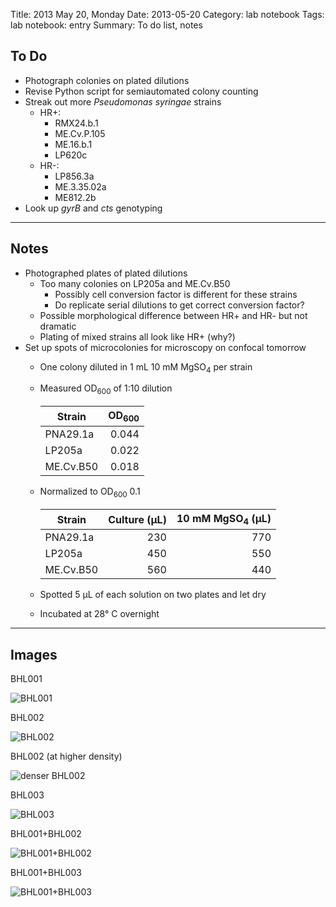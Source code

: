 Title: 2013 May 20, Monday
Date: 2013-05-20
Category: lab notebook
Tags: lab notebook: entry
Summary: To do list, notes

## To Do ##

- Photograph colonies on plated dilutions
- Revise Python script for semiautomated colony counting
- Streak out more _Pseudomonas syringae_ strains
    - HR+:
        - RMX24.b.1
        - ME.Cv.P.105
        - ME.16.b.1
        - LP620c
    - HR-:
        - LP856.3a
        - ME.3.35.02a
        - ME812.2b
- Look up _gyrB_ and _cts_ genotyping

***

## Notes ##

- Photographed plates of plated dilutions
	- Too many colonies on LP205a and ME.Cv.B50
		- Possibly cell conversion factor is different for these strains
		- Do replicate serial dilutions to get correct conversion factor?
	- Possible morphological difference between HR+ and HR- but not dramatic
	- Plating of mixed strains all look like HR+ (why?)
- Set up spots of microcolonies for microscopy on confocal tomorrow
	- One colony diluted in 1 mL 10 mM MgSO<sub>4</sub> per strain
	- Measured OD<sub>600</sub> of 1:10 dilution

	  Strain    |OD<sub>600</sub>
      ----------|----------------:
      PNA29.1a  |            0.044
	  LP205a    |            0.022
	  ME.Cv.B50 |            0.018

    - Normalized to OD<sub>600</sub> 0.1
 
      Strain    |Culture (&micro;L) |10 mM MgSO<sub>4</sub> (&micro;L)
      ----------|------------------:|---------------------------------:
      PNA29.1a  |                230|                               770
      LP205a    |                450|                               550
      ME.Cv.B50 |                560|                               440

	- Spotted 5 &micro;L of each solution on two plates and let dry
	- Incubated at 28&deg; C overnight

***

## Images ##

BHL001

![BHL001](http://hanalee.info/static/images/20130520/IMG_6238.jpg "BHL001")

BHL002

![BHL002](http://hanalee.info/static/images/20130520/IMG_6242.jpg "BHL002")

BHL002 (at higher density)

![denser BHL002](http://hanalee.info/static/images/20130520/IMG_6237.jpg
"denser BHL002")

BHL003

![BHL003](http://hanalee.info/static/images/20130520/IMG_6239.jpg "BHL003")

BHL001+BHL002

![BHL001+BHL002](http://hanalee.info/static/images/20130520/IMG_6240.jpg
"BHL001+BHL002")

BHL001+BHL003

![BHL001+BHL003](http://hanalee.info/static/images/20130520/IMG_6241.jpg
"BHL001+BHL003")
